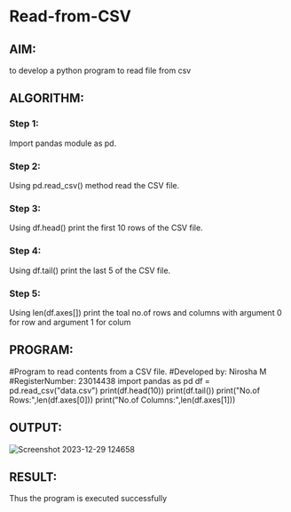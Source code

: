 # Read-from-CSV

## AIM:
to develop a python program to read file from csv
## ALGORITHM:
### Step 1:
Import pandas module as pd.
### Step 2:
Using pd.read_csv() method read the CSV file.
### Step 3:
Using df.head() print the first 10 rows of the CSV file.
### Step 4:
Using df.tail() print the last 5 of the CSV file.
### Step 5:
Using len(df.axes[]) print the toal no.of rows and columns with argument 0 for row and argument 1 for colum
## PROGRAM:
#Program to read contents from a CSV file.
#Developed by: Nirosha M
#RegisterNumber: 23014438
import pandas as pd
df = pd.read_csv("data.csv")
print(df.head(10))
print(df.tail())
print("No.of Rows:",len(df.axes[0]))
print("No.of Columns:",len(df.axes[1]))
## OUTPUT:
![Screenshot 2023-12-29 124658](https://github.com/niroshamuthukumar/Read-from-CSV/assets/151830921/2cfd9f70-e59d-4aae-b49d-64d5494c71c3)
## RESULT:
Thus the program is executed successfully
